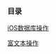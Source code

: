 ### 目录
[iOS数据库操作](https://github.com/l1966540314/iOS-Notes/wiki/iOS%E6%95%B0%E6%8D%AE%E5%BA%93%E6%93%8D%E4%BD%9C)

[富文本操作](https://github.com/l1966540314/iOS-Notes/wiki/%E5%AF%8C%E6%96%87%E6%9C%AC%E6%93%8D%E4%BD%9C)

